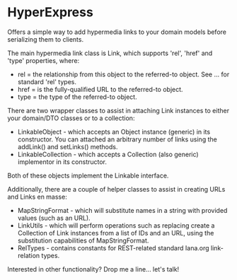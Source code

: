 HyperExpress
============

Offers a simple way to add hypermedia links to your domain models before serializing them to clients.

The main hypermedia link class is Link, which supports 'rel', 'href' and 'type' properties, where:

* rel = the relationship from this object to the referred-to object. See ... for standard 'rel' types.
* href = is the fully-qualified URL to the referred-to object.
* type = the type of the referred-to object.

There are two wrapper classes to assist in attaching Link instances to either your domain/DTO classes or to a collection:

* LinkableObject - which accepts an Object instance (generic) in its constructor. You can attached an arbitrary number of links using the addLink() and setLinks() methods.
* LinkableCollection - which accepts a Collection (also generic) implementor in its constructor.

Both of these objects implement the Linkable interface.

Additionally, there are a couple of helper classes to assist in creating URLs and Links en masse:

* MapStringFormat - which will substitute names in a string with provided values (such as an URL).
* LinkUtils - which will perform operations such as replacing create a Collection of Link instances from a list of IDs and an URL, using the substitution capabilities of MapStringFormat.
* RelTypes - contains constants for REST-related standard Iana.org link-relation types.

Interested in other functionality?  Drop me a line... let's talk!